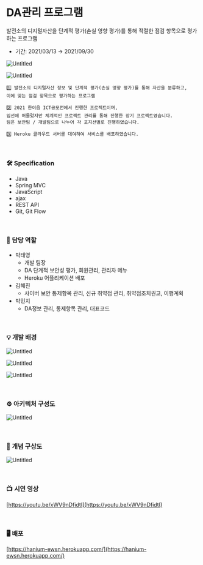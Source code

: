 # DA관리 프로그램

발전소의 디지털자산을 단계적 평가(손실 영향 평가)를 통해 적절한 점검 항목으로 평가하는 프로그램
* 기간: 2021/03/13 → 2021/09/30

![Untitled](https://s3.us-west-2.amazonaws.com/secure.notion-static.com/fddb6952-03b2-40ff-bb4e-b1108ead8557/Untitled.png?X-Amz-Algorithm=AWS4-HMAC-SHA256&X-Amz-Content-Sha256=UNSIGNED-PAYLOAD&X-Amz-Credential=AKIAT73L2G45EIPT3X45%2F20220104%2Fus-west-2%2Fs3%2Faws4_request&X-Amz-Date=20220104T054734Z&X-Amz-Expires=86400&X-Amz-Signature=6864900033bac3b000735baaf3a4c3cc289af6398f7e51af7debf161cf871d7b&X-Amz-SignedHeaders=host&response-content-disposition=filename%20%3D%22Untitled.png%22&x-id=GetObject)

![Untitled](https://s3.us-west-2.amazonaws.com/secure.notion-static.com/c6bcd253-4f65-457e-b766-222f4dbe7a8a/Untitled.png?X-Amz-Algorithm=AWS4-HMAC-SHA256&X-Amz-Content-Sha256=UNSIGNED-PAYLOAD&X-Amz-Credential=AKIAT73L2G45EIPT3X45%2F20220104%2Fus-west-2%2Fs3%2Faws4_request&X-Amz-Date=20220104T054756Z&X-Amz-Expires=86400&X-Amz-Signature=d0abae9cd0d2303c7e17f332d598569f21052cb106c4074b5fe5b4039df1129b&X-Amz-SignedHeaders=host&response-content-disposition=filename%20%3D%22Untitled.png%22&x-id=GetObject)

```
1️⃣ 발전소의 디지털자산 정보 및 단계적 평가(손실 영향 평가)를 통해 자산을 분류하고, 
이에 맞는 점검 항목으로 평가하는 프로그램
```

 ```
2️⃣ 2021 한이음 ICT공모전에서 진행한 프로젝트이며, 
입선에 머물렀지만 체계적인 프로젝트 관리를 통해 진행한 장기 프로젝트였습니다. 
팀은 보안팀 / 개발팀으로 나누어 각 포지션별로 진행하였습니다.
```

```
3️⃣ Heroku 클라우드 서버를 대여하여 서비스를 배포하였습니다.
```

<br>


### 🛠️ Specification

- Java
- Spring MVC
- JavaScript
- ajax
- REST API
- Git, Git Flow

<br>

### 🧐 담당 역할

- 박태영
  - 개발 팀장
  - DA 단계적 보안성 평가, 회원관리, 관리자 메뉴
  - Heroku 어플리케이션 배포
- 김혜진
  - 사이버 보안 통제항목 관리, 신규 취약점 관리, 취약점조치권고, 이행계획
- 박민지
  - DA정보 관리, 통제항목 관리, 대표코드


<br>


### 💡 개발 배경

![Untitled](https://s3.us-west-2.amazonaws.com/secure.notion-static.com/657ea52d-7fc5-4a24-91db-a10ec83e7b2b/Untitled.png?X-Amz-Algorithm=AWS4-HMAC-SHA256&X-Amz-Content-Sha256=UNSIGNED-PAYLOAD&X-Amz-Credential=AKIAT73L2G45EIPT3X45%2F20220104%2Fus-west-2%2Fs3%2Faws4_request&X-Amz-Date=20220104T055128Z&X-Amz-Expires=86400&X-Amz-Signature=26bf67dbeb42ba4367a5c958392bd7c2b7df704ce2f9098638ec0c3477be4c98&X-Amz-SignedHeaders=host&response-content-disposition=filename%20%3D%22Untitled.png%22&x-id=GetObject)

![Untitled](https://s3.us-west-2.amazonaws.com/secure.notion-static.com/5a19a52d-72b9-4000-bc1c-e660b8ade44a/Untitled.png?X-Amz-Algorithm=AWS4-HMAC-SHA256&X-Amz-Content-Sha256=UNSIGNED-PAYLOAD&X-Amz-Credential=AKIAT73L2G45EIPT3X45%2F20220104%2Fus-west-2%2Fs3%2Faws4_request&X-Amz-Date=20220104T055144Z&X-Amz-Expires=86400&X-Amz-Signature=796166296669039c3bed6b9c0deeefbce43fdac7662602400155c9073cedda33&X-Amz-SignedHeaders=host&response-content-disposition=filename%20%3D%22Untitled.png%22&x-id=GetObject)

![Untitled](https://s3.us-west-2.amazonaws.com/secure.notion-static.com/d4e55fd6-12ed-40be-8598-7d2c68b23712/Untitled.png?X-Amz-Algorithm=AWS4-HMAC-SHA256&X-Amz-Content-Sha256=UNSIGNED-PAYLOAD&X-Amz-Credential=AKIAT73L2G45EIPT3X45%2F20220104%2Fus-west-2%2Fs3%2Faws4_request&X-Amz-Date=20220104T055156Z&X-Amz-Expires=86400&X-Amz-Signature=e3fdadbcab68f2ec995f6e882a9270b9d1f538cc0005d2337f769f8e83ab8826&X-Amz-SignedHeaders=host&response-content-disposition=filename%20%3D%22Untitled.png%22&x-id=GetObject)

<br>

### ⚙️ 아키텍처 구성도

![Untitled](https://s3.us-west-2.amazonaws.com/secure.notion-static.com/120c079f-e45d-49d5-91f4-57616e2287ec/Untitled.png?X-Amz-Algorithm=AWS4-HMAC-SHA256&X-Amz-Content-Sha256=UNSIGNED-PAYLOAD&X-Amz-Credential=AKIAT73L2G45EIPT3X45%2F20220104%2Fus-west-2%2Fs3%2Faws4_request&X-Amz-Date=20220104T055212Z&X-Amz-Expires=86400&X-Amz-Signature=2640dc65ac4bfb1df8b2dfd888e941d6bf4dfc189845efd74c3eac272053f7e4&X-Amz-SignedHeaders=host&response-content-disposition=filename%20%3D%22Untitled.png%22&x-id=GetObject)

<br>

### 🎨 개념 구상도

![Untitled](https://s3.us-west-2.amazonaws.com/secure.notion-static.com/3e278ec3-d107-405f-91af-8b87f606779b/Untitled.png?X-Amz-Algorithm=AWS4-HMAC-SHA256&X-Amz-Content-Sha256=UNSIGNED-PAYLOAD&X-Amz-Credential=AKIAT73L2G45EIPT3X45%2F20220104%2Fus-west-2%2Fs3%2Faws4_request&X-Amz-Date=20220104T055404Z&X-Amz-Expires=86400&X-Amz-Signature=268a8057b1a42e3fe2ac05baddd7f9d5c71f70f4c266b0856c2a7a5b5b1e9ce7&X-Amz-SignedHeaders=host&response-content-disposition=filename%20%3D%22Untitled.png%22&x-id=GetObject)

<br>

### 📺 시연 영상

[https://youtu.be/xWV9nDfidtI](https://youtu.be/xWV9nDfidtI)

<br>


### 🖥  배포

[https://hanium-ewsn.herokuapp.com/](https://hanium-ewsn.herokuapp.com/)

<br>

